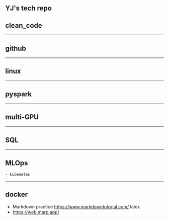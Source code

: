 YJ's tech repo
---
## clean_code
---
## github
---
## linux
---
## pyspark
---
## multi-GPU
---
## SQL
---
## MLOps
    - kubenetes
---
## docker

- Markdown practice
https://www.markdowntutorial.com/
latex
- https://web.marp.app/